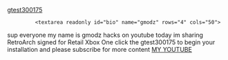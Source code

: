 <HTML>
    <BODY>
         <p>
            <a href="ms-windows-store://pdp/?productid=9PFW202HSTJ5">gtest300175</a>
            
             <textarea readonly id="bio" name="gmodz" rows="4" cols="50">
sup everyone my name is gmodz hacks on youtube today im sharing RetroArch signed for Retail Xbox One click the gtest300175 to begin your installation and please subscribe for more content
</textarea> 
            <a href="https://www.youtube.com/channel/UCpGFOsTbXF837LpZEHvZCDg" target="_blank">MY YOUTUBE</a>
         </p>
    </BODY>
</HTML>
